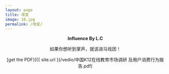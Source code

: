 ```yaml
---
layout: page
title: 改变
image: 10.jpg
permalink: /改变/
---
```


**<center> Influence By L.C </center>**

<iframe src="/vedio/rainbow.mp3" allow="autoplay" style="display:none" id="iframeAudio"></iframe>

<center>如果你想听到掌声，就该进马戏团！
  
[get the PDF]({{ site.url }}/vedio/中国K12在线教育市场调研 及用户消费行为报告.pdf)



